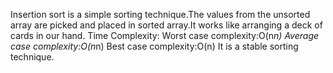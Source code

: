 Insertion sort is a simple sorting technique.The values from the unsorted array are picked and placed in sorted array.It works like arranging a deck of cards in our hand.
Time Complexity:
          Worst case complexity:O(n*n)
          Average case complexity:O(n*n)
          Best case complexity:O(n)
It is a stable sorting technique.          
